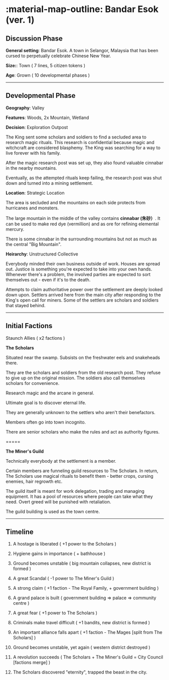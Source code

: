 :material-map-outline:  Bandar Esok (ver. 1)
========================
## Discussion Phase

**General setting**: Bandar Esok. A town in Selangor, Malaysia that has been cursed to perpetually celebrate Chinese New Year.

**Size:**: Town ( 7 lines, 5 citizen tokens )

**Age**: Grown ( 10 developmental phases )

---

## Developmental Phase

**Geography**: Valley

**Features**: Woods, 2x Mountain, Wetland

**Decision**: Exploration Outpost

The King sent some scholars and soldiers to find a secluded area to research magic rituals. This research is confidential because magic and witchcraft are considered blasphemy. The King was searching for a way to live forever with his family.

After the magic research post was set up, they also found valuable cinnabar in the nearby mountains.

Eventually, as the attempted rituals keep failing, the research post was shut down and turned into a mining settlement.

**Location**: Strategic Location
   
The area is secluded and the mountains on each side protects from hurricanes and monsters.

The large mountain in the middle of the valley contains **cinnabar (朱砂）**. It can be used to make red dye (vermillion) and as ore for refining elemental mercury.

There is some cinnabar in the surrounding mountains but not as much as the central "Big Mountain".

**Heirarchy**: Unstructured Collective

Everybody minded their own business outside of work. Houses are spread out. Justice is something you're expected to take into your own hands. Whenever there's a problem, the involved parties are expected to sort themselves out - even if it's to the death.

Attempts to claim authoritative power over the settlement are deeply looked down upon. Settlers arrived here from the main city after responding to the King's open call for miners. Some of the settlers are scholars and soldiers that stayed behind.

---

## Initial Factions

Staunch Allies ( x2 factions )

**The Scholars**

Situated near the swamp. Subsists on the freshwater eels and snakeheads there.

They are the scholars and soldiers from the old research post. They refuse to give up on the original mission. The soldiers also call themselves scholars for convenience.

Research magic and the arcane in general.

Ultimate goal is to discover eternal life.

They are generally unknown to the settlers who aren't their benefactors.

Members often go into town incognito.

There are senior scholars who make the rules and act as authority figures.

=====

**The Miner's Guild**

Technically everybody at the settlement is a member. 

Certain members are funneling guild resources to The Scholars. In return, The Scholars use magical rituals to benefit them - better crops, cursing enemies, hair regrowth etc.

The guild itself is meant for work delegation, trading and managing equipment. It has a pool of resources where people can take what they need. Overt greed will be punished with retaliation.

The guild building is used as the town centre.

---

## Timeline

1. A hostage is liberated ( +1 power to the Scholars )

2. Hygiene gains in importance ( + bathhouse )

3. Ground becomes unstable ( big mountain collapses, new district is formed )

4. A great Scandal ( -1 power to The Miner's Guild )

5. A strong claim ( +1 faction - The Royal Family, + government building )

6. A grand palace is built ( government building => palace => community centre )

7. A great fear ( +1 power to The Scholars )

8. Criminals make travel difficult ( +1 bandits, new district is formed )

9. An important alliance falls apart ( +1 faction - The Mages [split from The Scholars] )

10. Ground becomes unstable, yet again ( western district destroyed )

11. A revolution succeeds ( The Scholars + The Miner's Guild = City Council [factions merge] )

12. The Scholars discovered "eternity", trapped the beast in the city.
